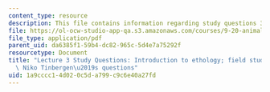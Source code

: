 ```yaml
---
content_type: resource
description: This file contains information regarding study questions 3.
file: https://ol-ocw-studio-app-qa.s3.amazonaws.com/courses/9-20-animal-behavior-fall-2013/1a9cccc14d020c5da799c9c6e40a27fd_MIT9_20F13_L3_Qs.pdf
file_type: application/pdf
parent_uid: da6385f1-59b4-dc82-965c-5d4e7a75292f
resourcetype: Document
title: "Lecture 3 Study Questions: Introduction to ethology; field studies of birds;\
  \ Niko Tinbergen\u2019s questions"
uid: 1a9cccc1-4d02-0c5d-a799-c9c6e40a27fd
---
```

